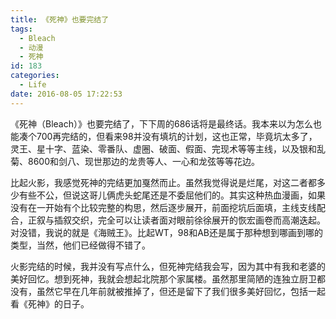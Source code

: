 ```yaml
---
title: 《死神》也要完结了
tags:
  - Bleach
  - 动漫
  - 死神
id: 183
categories:
  - Life
date: 2016-08-05 17:22:53
---
```


《死神（Bleach）》也要完结了，下下周的686话将是最终话。我本来以为怎么也能凑个700再完结的，但看来98并没有填坑的计划，这也正常，毕竟坑太多了，灵王、星十字、蓝染、零番队、虚圈、破面、假面、完现术等等主线，以及银和乱菊、8600和剑八、现世那边的龙贵等人、一心和龙弦等等花边。

比起火影，我感觉死神的完结更加戛然而止。虽然我觉得说是烂尾，对这二者都多少有些不公，但说这哥儿俩虎头蛇尾还是不委屈他们的。其实这种热血漫画，如果没有在一开始有个比较完整的构思，然后逐步展开，前面挖坑后面填，主线支线配合，正叙与插叙交织，完全可以让读者面对眼前徐徐展开的恢宏画卷而高潮迭起。对没错，我说的就是《海贼王》。比起WT，98和AB还是属于那种想到哪画到哪的类型，当然，他们已经做得不错了。

火影完结的时候，我并没有写点什么，但死神完结我会写，因为其中有我和老婆的美好回忆。想到死神，我就会想起北院那个家属楼。虽然那里简陋的连独立厨卫都没有，虽然它早在几年前就被推掉了，但还是留下了我们很多美好回忆，包括一起看《死神》的日子。